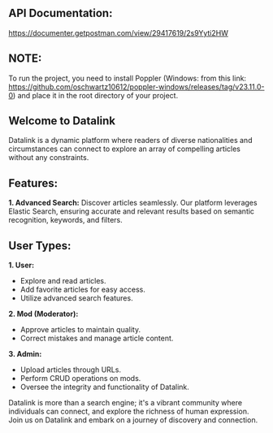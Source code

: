 ## API Documentation:
https://documenter.getpostman.com/view/29417619/2s9Yyti2HW

## NOTE:
To run the project, you need to install Poppler (Windows: from this link: https://github.com/oschwartz10612/poppler-windows/releases/tag/v23.11.0-0) and place it in the root directory of your project.

## Welcome to Datalink

Datalink is a dynamic platform where readers of diverse nationalities and circumstances can connect to explore an array of compelling articles without any constraints.

## Features:

**1. Advanced Search:**
Discover articles seamlessly. Our platform leverages Elastic Search, ensuring accurate and relevant results based on semantic recognition, keywords, and filters.


## User Types:

**1. User:**
   - Explore and read articles.
   - Add favorite articles for easy access.
   - Utilize advanced search features.

**2. Mod (Moderator):**
   - Approve articles to maintain quality.
   - Correct mistakes and manage article content.

**3. Admin:**
   - Upload articles through URLs.
   - Perform CRUD operations on mods.
   - Oversee the integrity and functionality of Datalink.

Datalink is more than a search engine; it's a vibrant community where individuals can connect, and explore the richness of human expression. Join us on Datalink and embark on a journey of discovery and connection.
